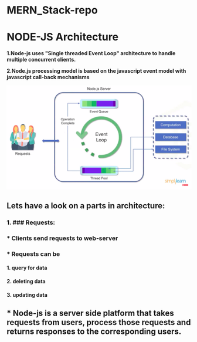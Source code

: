 # MERN_Stack-repo

# NODE-JS Architecture

**1.Node-js uses "Single threaded Event Loop" architecture to handle multiple concurrent clients.**

**2.Node.js processing model is based on the javascript event model with javascript call-back mechanisms**

![Image of Architecture](Images/Node-js.png)

## Lets have a look on a parts in architecture:

### 1. ### Requests:
### * Clients send requests to web-server
### * Requests can be 
#### 1. query for data
#### 2. deleting data
#### 3. updating data

## * Node-js is a server side platform that takes requests from users, process those requests and returns responses to the corresponding users.